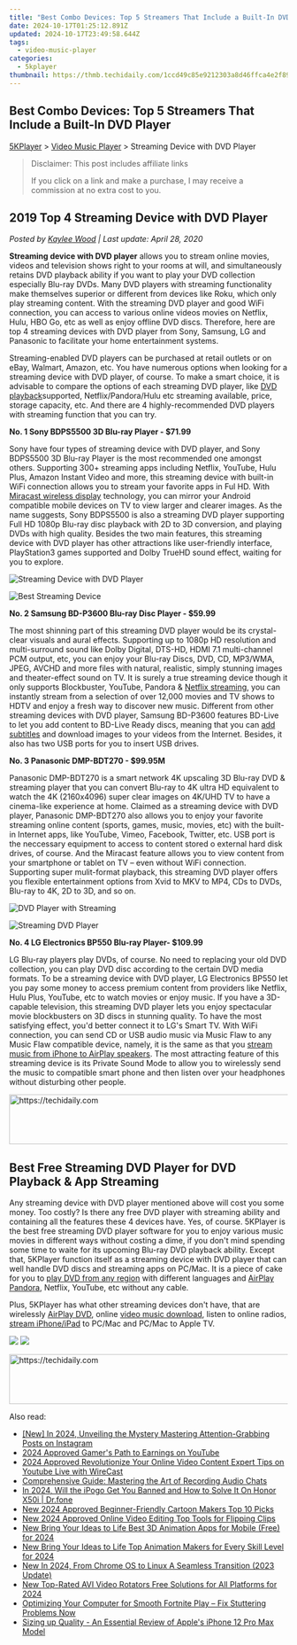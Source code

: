 ```yaml
---
title: "Best Combo Devices: Top 5 Streamers That Include a Built-In DVD Player"
date: 2024-10-17T01:25:12.891Z
updated: 2024-10-17T23:49:58.644Z
tags:
  - video-music-player
categories:
  - 5kplayer
thumbnail: https://thmb.techidaily.com/1ccd49c85e9212303a8d46ffca4e2f894288070bb2a09d79b62ee40d21724a7f.jpg
---
```


## Best Combo Devices: Top 5 Streamers That Include a Built-In DVD Player

[5KPlayer](https://tools.techidaily.com/5kplayer/products/) \> [Video Music Player](https://tools.techidaily.com/5kplayer/video-music-player/) \> Streaming Device with DVD Player

>  Disclaimer: This post includes affiliate links
>
>  If you click on a link and make a purchase, I may receive a commission at no extra cost to you.
>

## 2019 Top 4 Streaming Device with DVD Player

 _Posted by [Kaylee Wood](https://www.quora.com/profile/Amanda-Hu-21) | Last update: April 28, 2020_

**Streaming device with DVD player** allows you to stream online movies, videos and television shows right to your rooms at will, and simultaneously retains DVD playback ability if you want to play your DVD collection especially Blu-ray DVDs. Many DVD players with streaming functionality make themselves superior or different from devices like Roku, which only play streaming content. With the streaming DVD player and good WiFi connection, you can access to various online videos movies on Netflix, Hulu, HBO Go, etc as well as enjoy offline DVD discs. Therefore, here are top 4 streaming devices with DVD player from Sony, Samsung, LG and Panasonic to facilitate your home entertainment systems.

Streaming-enabled DVD players can be purchased at retail outlets or on eBay, Walmart, Amazon, etc. You have numerous options when looking for a streaming device with DVD player, of course. To make a smart choice, it is advisable to compare the options of each streaming DVD player, like [DVD playback](https://tools.techidaily.com/5kplayer/video-music-player/)supported, Netflix/Pandora/Hulu etc streaming available, price, storage capacity, etc. And there are 4 highly-recommended DVD players with streaming function that you can try.

**No. 1 Sony BDPS5500 3D Blu-ray Player - $71.99**

Sony have four types of streaming device with DVD player, and Sony BDPS5500 3D Blu-ray Player is the most recommended one amongst others. Supporting 300+ streaming apps including Netflix, YouTube, Hulu Plus, Amazon Instant Video and more, this streaming device with built-in WiFi connection allows you to stream your favorite apps in Ful HD. With [Miracast wireless display](https://tools.techidaily.com/5kplayer/airplay/) technology, you can mirror your Android compatible mobile devices on TV to view larger and clearer images. As the name suggests, Sony BDPS5500 is also a streaming DVD player supporting Full HD 1080p Blu-ray disc playback with 2D to 3D conversion, and playing DVDs with high quality. Besides the two main features, this streaming device with DVD player has other attractions like user-friendly interface, PlayStation3 games supported and Dolby TrueHD sound effect, waiting for you to explore.

![Streaming Device with DVD Player](https://www.5kplayer.com/video-music-player/img/sony-dvd-player.jpg) 

![Best Streaming Device](https://www.5kplayer.com/video-music-player/img/samsung-dvd-player.jpg) 

**No. 2 Samsung BD-P3600 Blu-ray Disc Player - $59.99**

The most shinning part of this streaming DVD player would be its crystal-clear visuals and aural effects. Supporting up to 1080p HD resolution and multi-surround sound like Dolby Digital, DTS-HD, HDMI 7.1 multi-channel PCM output, etc, you can enjoy your Blu-ray Discs, DVD, CD, MP3/WMA, JPEG, AVCHD and more files with natural, realistic, simply stunning images and theater-effect sound on TV. It is surely a true streaming device though it only supports Blockbuster, YouTube, Pandora & [Netflix streaming](https://tools.techidaily.com/5kplayer/airplay/), you can instantly stream from a selection of over 12,000 movies and TV shows to HDTV and enjoy a fresh way to discover new music. Different from other streaming devices with DVD player, Samsung BD-P3600 features BD-Live to let you add content to BD-Live Ready discs, meaning that you can [add subtitles](https://tools.techidaily.com/5kplayer/video-music-player/) and download images to your videos from the Internet. Besides, it also has two USB ports for you to insert USB drives.

**No. 3 Panasonic DMP-BDT270 - $99.95M**

Panasonic DMP-BDT270 is a smart network 4K upscaling 3D Blu-ray DVD & streaming player that you can convert Blu-ray to 4K ultra HD equivalent to watch the 4K (2160x4096) super clear images on 4K/UHD TV to have a cinema-like experience at home. Claimed as a streaming device with DVD player, Panasonic DMP-BDT270 also allows you to enjoy your favorite streaming online content (sports, games, music, movies, etc) with the built-in Internet apps, like YouTube, Vimeo, Facebook, Twitter, etc. USB port is the neccessary equipment to access to content stored o external hard disk drives, of course. And the Miracast feature allows you to view content from your smartphone or tablet on TV – even without WiFi connection. Supporting super mulit-format playback, this streaming DVD player offers you flexible entertainment options from Xvid to MKV to MP4, CDs to DVDs, Blu-ray to 4K, 2D to 3D, and so on.

![DVD Player with Streaming](https://www.5kplayer.com/video-music-player/img/panasonic-dvd-player.jpg) 

![Streaming DVD Player](https://www.5kplayer.com/video-music-player/img/lg-dvd-player.jpg) 

**No. 4 LG Electronics BP550 Blu-ray Player- $109.99**

LG Blu-ray players play DVDs, of course. No need to replacing your old DVD collection, you can play DVD disc according to the certain DVD media formats. To be a streaming device with DVD player, LG Electronics BP550 let you pay some money to access premium content from providers like Netflix, Hulu Plus, YouTube, etc to watch movies or enjoy music. If you have a 3D-capable television, this streaming DVD player lets you enjoy spectacular movie blockbusters on 3D discs in stunning quality. To have the most satisfying effect, you'd better connect it to LG's Smart TV. With WiFi connection, you can send CD or USB audio music via Music Flaw to any Music Flaw compatible device, namely, it is the same as that you [stream music from iPhone to AirPlay speakers](https://tools.techidaily.com/5kplayer/airplay/). The most attracting feature of this streaming device is its Private Sound Mode to allow you to wirelessly send the music to compatible smart phone and then listen over your headphones without disturbing other people.

<!-- affiliate ads begin -->
<a href="https://appsumo.8odi.net/c/5597632/2118312/7443" target="_top" id="2118312">
  <img src="//a.impactradius-go.com/display-ad/7443-2118312" border="0" alt="https://techidaily.com" width="728" height="90"/>
</a>
<img height="0" width="0" src="https://appsumo.8odi.net/i/5597632/2118312/7443" style="position:absolute;visibility:hidden;" border="0" />
<!-- affiliate ads end -->

## Best Free Streaming DVD Player for DVD Playback & App Streaming

Any streaming device with DVD player mentioned above will cost you some money. Too costly? Is there any free DVD player with streaming ability and containing all the features these 4 devices have. Yes, of course. 5KPlayer is the best free streaming DVD player software for you to enjoy various music movies in different ways without costing a dime, if you don't mind spending some time to waite for its upcoming Blu-ray DVD playback ability. Except that, 5KPlayer function itself as a streaming device with DVD player that can well handle DVD discs and streaming apps on PC/Mac. It is a piece of cake for you to [play DVD from any region](https://tools.techidaily.com/5kplayer/video-music-player/) with different languages and [AirPlay Pandora](https://tools.techidaily.com/5kplayer/airplay/), Netflix, YouTube, etc without any cable.

Plus, 5KPlayer has what other streaming devices don't have, that are wirelessly [AirPlay DVD](https://tools.techidaily.com/5kplayer/airplay/), online [video music download](https://tools.techidaily.com/5kplayer/youtube-download/), listen to online radios, [stream iPhone/iPad](https://tools.techidaily.com/5kplayer/airplay/) to PC/Mac and PC/Mac to Apple TV. 

[![](https://www.5kplayer.com/video-music-player/../button/freedownwhitewin.png)](https://tools.techidaily.com/5kplayer/products/) [![](https://www.5kplayer.com/video-music-player/../button/freedownbackmac.png)](https://tools.techidaily.com/5kplayer/products/)

<!-- affiliate ads begin -->
<a href="https://aligracehair.sjv.io/c/5597632/1959712/19272" target="_top" id="1959712">
  <img src="//a.impactradius-go.com/display-ad/19272-1959712" border="0" alt="https://techidaily.com" width="728" height="90"/>
</a>
<img height="0" width="0" src="https://aligracehair.sjv.io/i/5597632/1959712/19272" style="position:absolute;visibility:hidden;" border="0" />
<!-- affiliate ads end -->

<ins class="adsbygoogle"
     style="display:block"
     data-ad-format="autorelaxed"
     data-ad-client="ca-pub-7571918770474297"
     data-ad-slot="1223367746"></ins>

<ins class="adsbygoogle"
     style="display:block"
     data-ad-client="ca-pub-7571918770474297"
     data-ad-slot="8358498916"
     data-ad-format="auto"
     data-full-width-responsive="true"></ins>

<span class="atpl-alsoreadstyle">Also read:</span>
<div><ul>
<li><a href="https://instagram-videos.techidaily.com/new-in-2024-unveiling-the-mystery-mastering-attention-grabbing-posts-on-instagram/"><u>[New] In 2024, Unveiling the Mystery Mastering Attention-Grabbing Posts on Instagram</u></a></li>
<li><a href="https://youtube-help.techidaily.com/2024-approved-gamers-path-to-earnings-on-youtube/"><u>2024 Approved Gamer's Path to Earnings on YouTube</u></a></li>
<li><a href="https://youtube-tips.techidaily.com/approved-revolutionize-your-online-video-content-expert-tips-on-youtube-live-with-wirecast/"><u>2024 Approved Revolutionize Your Online Video Content Expert Tips on Youtube Live with WireCast</u></a></li>
<li><a href="https://win-updates.techidaily.com/comprehensive-guide-mastering-the-art-of-recording-audio-chats/"><u>Comprehensive Guide: Mastering the Art of Recording Audio Chats</u></a></li>
<li><a href="https://phone-solutions.techidaily.com/in-2024-will-the-ipogo-get-you-banned-and-how-to-solve-it-on-honor-x50i-drfone-by-drfone-virtual-android/"><u>In 2024, Will the iPogo Get You Banned and How to Solve It On Honor X50i | Dr.fone</u></a></li>
<li><a href="https://video-ai-editor.techidaily.com/new-2024-approved-beginner-friendly-cartoon-makers-top-10-picks/"><u>New 2024 Approved Beginner-Friendly Cartoon Makers Top 10 Picks</u></a></li>
<li><a href="https://video-ai-editor.techidaily.com/new-2024-approved-online-video-editing-top-tools-for-flipping-clips/"><u>New 2024 Approved Online Video Editing Top Tools for Flipping Clips</u></a></li>
<li><a href="https://video-ai-editor.techidaily.com/new-bring-your-ideas-to-life-best-3d-animation-apps-for-mobile-free-for-2024/"><u>New Bring Your Ideas to Life Best 3D Animation Apps for Mobile (Free) for 2024</u></a></li>
<li><a href="https://video-ai-editor.techidaily.com/new-bring-your-ideas-to-life-top-animation-makers-for-every-skill-level-for-2024/"><u>New Bring Your Ideas to Life Top Animation Makers for Every Skill Level for 2024</u></a></li>
<li><a href="https://video-ai-editor.techidaily.com/new-in-2024-from-chrome-os-to-linux-a-seamless-transition-2023-update/"><u>New In 2024, From Chrome OS to Linux A Seamless Transition (2023 Update)</u></a></li>
<li><a href="https://video-ai-editor.techidaily.com/new-top-rated-avi-video-rotators-free-solutions-for-all-platforms-for-2024/"><u>New Top-Rated AVI Video Rotators Free Solutions for All Platforms for 2024</u></a></li>
<li><a href="https://win-solutions.techidaily.com/optimizing-your-computer-for-smooth-fortnite-play-fix-stuttering-problems-now/"><u>Optimizing Your Computer for Smooth Fortnite Play – Fix Stuttering Problems Now</u></a></li>
<li><a href="https://buynow-help.techidaily.com/sizing-up-quality-an-essential-review-of-apples-iphone-12-pro-max-model/"><u>Sizing up Quality - An Essential Review of Apple's iPhone 12 Pro Max Model</u></a></li>
</ul></div>

